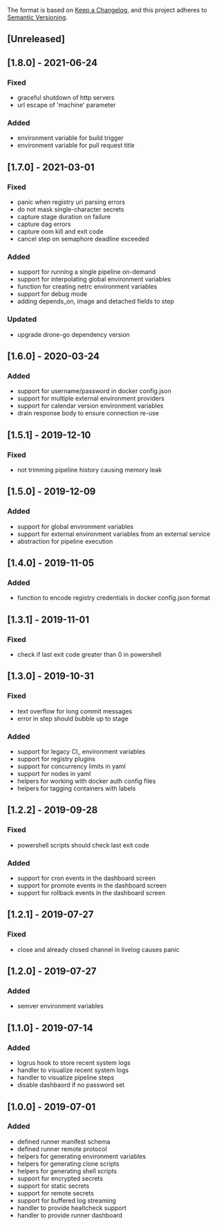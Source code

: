 The format is based on [Keep a Changelog](https://keepachangelog.com/en/1.0.0/),
and this project adheres to [Semantic Versioning](https://semver.org/spec/v2.0.0.html).

## [Unreleased]

## [1.8.0] - 2021-06-24
### Fixed
- graceful shutdown of http servers
- url escape of 'machine' parameter

### Added
- environment variable for build trigger
- environment variable for pull request title

## [1.7.0] - 2021-03-01
### Fixed
- panic when registry uri parsing errors
- do not mask single-character secrets
- capture stage duration on failure
- capture dag errors
- capture oom kill and exit code
- cancel step on semaphore deadline exceeded

### Added
- support for running a single pipeline on-demand
- support for interpolating global environment variables
- function for creating netrc environment variables
- support for debug mode
- adding depends_on, image and detached fields to step

### Updated
- upgrade drone-go dependency version

## [1.6.0] - 2020-03-24
### Added
- support for username/password in docker config.json
- support for multiple external environment providers
- support for calendar version environment variables
- drain response body to ensure connection re-use

## [1.5.1] - 2019-12-10
### Fixed
- not trimming pipeline history causing memory leak

## [1.5.0] - 2019-12-09
### Added
- support for global environment variables
- support for external environment variables from an external service
- abstraction for pipeline execution

## [1.4.0] - 2019-11-05
### Added
- function to encode registry credentials in docker config.json format

## [1.3.1] - 2019-11-01
### Fixed
- check if last exit code greater than 0 in powershell

## [1.3.0] - 2019-10-31
### Fixed
- text overflow for long commit messages
- error in step should bubble up to stage

### Added
- support for legacy CI_ environment variables
- support for registry plugins
- support for concurrency limits in yaml
- support for nodes in yaml
- helpers for working with docker auth config files
- helpers for tagging containers with labels

## [1.2.2] - 2019-09-28
### Fixed
- powershell scripts should check last exit code

### Added
- support for cron events in the dashboard screen
- support for promote events in the dashboard screen
- support for rollback events in the dashboard screen

## [1.2.1] - 2019-07-27
### Fixed
- close and already closed channel in livelog causes panic

## [1.2.0] - 2019-07-27
### Added
- semver environment variables

## [1.1.0] - 2019-07-14
### Added
- logrus hook to store recent system logs
- handler to visualize recent system logs
- handler to visualize pipeline steps
- disable dashbaord if no password set

## [1.0.0] - 2019-07-01
### Added
- defined runner manifest schema
- defined runner remote protocol
- helpers for generating environment variables
- helpers for generating clone scripts
- helpers for generating shell scripts
- support for encrypted secrets
- support for static secrets
- support for remote secrets
- support for buffered log streaming
- handler to provide healtcheck support
- handler to provide runner dashboard
